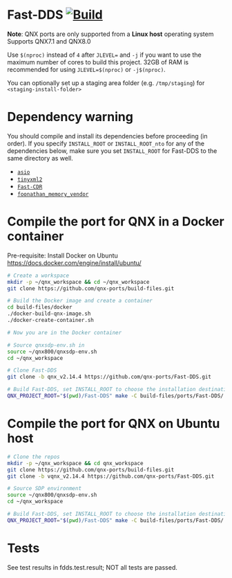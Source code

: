 # Fast-DDS [![Build](https://github.com/qnx-ports/build-files/actions/workflows/Fast-DDS.yml/badge.svg)](https://github.com/qnx-ports/build-files/actions/workflows/Fast-DDS.yml)

**Note**: QNX ports are only supported from a **Linux host** operating system
Supports QNX7.1 and QNX8.0

Use `$(nproc)` instead of `4` after `JLEVEL=` and `-j` if you want to use the maximum number of cores to build this project.
32GB of RAM is recommended for using `JLEVEL=$(nproc)` or `-j$(nproc)`.

You can optionally set up a staging area folder (e.g. `/tmp/staging`) for `<staging-install-folder>`

# Dependency warning

You should compile and install its dependencies before proceeding (in order). If you specify `INSTALL_ROOT` or `INSTALL_ROOT_nto` for any of the dependencies below, make sure you set `INSTALL_ROOT` for Fast-DDS to the same directory as well.
+ [`asio`](https://github.com/qnx-ports/build-files/tree/main/ports/asio)
+ [`tinyxml2`](https://github.com/qnx-ports/build-files/tree/main/ports/tinyxml2)
+ [`Fast-CDR`](https://github.com/qnx-ports/build-files/tree/main/ports/Fast-CDR)
+ [`foonathan_memory_vendor`](https://github.com/qnx-ports/build-files/tree/main/ports/foonathan_memory_vendor)

# Compile the port for QNX in a Docker container

Pre-requisite: Install Docker on Ubuntu https://docs.docker.com/engine/install/ubuntu/
```bash
# Create a workspace
mkdir -p ~/qnx_workspace && cd ~/qnx_workspace
git clone https://github.com/qnx-ports/build-files.git

# Build the Docker image and create a container
cd build-files/docker
./docker-build-qnx-image.sh
./docker-create-container.sh

# Now you are in the Docker container

# Source qnxsdp-env.sh in
source ~/qnx800/qnxsdp-env.sh
cd ~/qnx_workspace

# Clone Fast-DDS
git clone -b qnx_v2.14.4 https://github.com/qnx-ports/Fast-DDS.git

# Build Fast-DDS, set INSTALL_ROOT to choose the installation destination
QNX_PROJECT_ROOT="$(pwd)/Fast-DDS" make -C build-files/ports/Fast-DDS/ INSTALL_ROOT=<staging-install-folder> install -j4
```

# Compile the port for QNX on Ubuntu host

```bash
# Clone the repos
mkdir -p ~/qnx_workspace && cd qnx_workspace
git clone https://github.com/qnx-ports/build-files.git
git clone -b vqnx_v2.14.4 https://github.com/qnx-ports/Fast-DDS.git

# Source SDP environment
source ~/qnx800/qnxsdp-env.sh
cd ~/qnx_workspace

# Build Fast-DDS, set INSTALL_ROOT to choose the installation destination
QNX_PROJECT_ROOT="$(pwd)/Fast-DDS" make -C build-files/ports/Fast-DDS/ INSTALL_ROOT=<staging-install-folder> install -j4
```

# Tests
See test results in fdds.test.result; NOT all tests are passed.